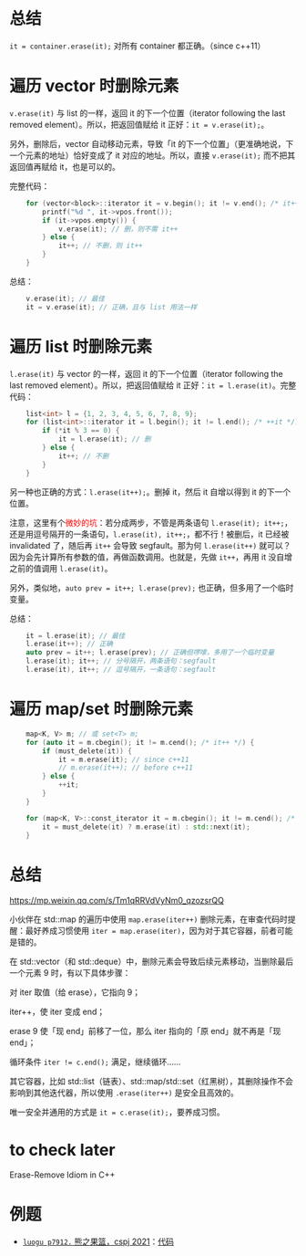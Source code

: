 # 总结

`it = container.erase(it);` 对所有 container 都正确。（since c++11）

# 遍历 vector 时删除元素

`v.erase(it)` 与 list 的一样，返回 it 的下一个位置（iterator following the last removed element）。所以，把返回值赋给 it 正好：`it = v.erase(it);`。

另外，删除后，vector 自动移动元素，导致「it 的下一个位置」（更准确地说，下一个元素的地址）恰好变成了 it 对应的地址。所以，直接 `v.erase(it);` 而不把其返回值再赋给 it，也是可以的。

完整代码：

```cpp
    for (vector<block>::iterator it = v.begin(); it != v.end(); /* it++ */) {
        printf("%d ", it->vpos.front());
        if (it->vpos.empty()) {
            v.erase(it); // 删，则不需 it++
        } else {
            it++; // 不删，则 it++
        }
    }
```

总结：
```cpp
    v.erase(it); // 最佳
    it = v.erase(it); // 正确，且与 list 用法一样
```

# 遍历 list 时删除元素

`l.erase(it)` 与 vector 的一样，返回 it 的下一个位置（iterator following the last removed element）。所以，把返回值赋给 it 正好：`it = l.erase(it)`。完整代码：

```cpp
    list<int> l = {1, 2, 3, 4, 5, 6, 7, 8, 9};
    for (list<int>::iterator it = l.begin(); it != l.end(); /* ++it */) {
        if (*it % 3 == 0) {
            it = l.erase(it); // 删
        } else {
            it++; // 不删
        }
    }
```

另一种也正确的方式：`l.erase(it++);`。删掉 it，然后 it 自增以得到 it 的下一个位置。

注意，这里有个<font color="red">微妙的坑</font>：若分成两步，不管是两条语句 `l.erase(it); it++;`，还是用逗号隔开的一条语句，`l.erase(it), it++;`，都不行！被删后，it 已经被 invalidated 了，随后再 `it++` 会导致 segfault。那为何 `l.erase(it++)` 就可以？因为会先计算所有参数的值，再做函数调用。也就是，先做 `it++`，再用 it 没自增之前的值调用 `l.erase(it)`。

另外，类似地，`auto prev = it++; l.erase(prev);` 也正确，但多用了一个临时变量。

总结：
```cpp
    it = l.erase(it); // 最佳
    l.erase(it++); // 正确
    auto prev = it++; l.erase(prev); // 正确但啰嗦，多用了一个临时变量
    l.erase(it); it++; // 分号隔开，两条语句：segfault
    l.erase(it), it++; // 逗号隔开，一条语句：segfault
```

# 遍历 map/set 时删除元素

```cpp
    map<K, V> m; // 或 set<T> m;
    for (auto it = m.cbegin(); it != m.cend(); /* it++ */) {
        if (must_delete(it)) {
            it = m.erase(it); // since c++11
            // m.erase(it++); // before c++11
        } else {
            ++it;
        }
    }

    for (map<K, V>::const_iterator it = m.cbegin(); it != m.cend(); /* it++ */) {
        it = must_delete(it) ? m.erase(it) : std::next(it);
    }
```

# 总结

https://mp.weixin.qq.com/s/Tm1qRRVdVyNm0_qzozsrQQ

小伙伴在 std::map 的遍历中使用 `map.erase(iter++)` 删除元素，在审查代码时提醒：最好养成习惯使用 `iter = map.erase(iter)`，因为对于其它容器，前者可能是错的。

在 std::vector（和 std::deque）中，删除元素会导致后续元素移动，当删除最后一个元素 9 时，有以下具体步骤：

对 iter 取值（给 erase），它指向 9；

iter++，使 iter 变成 end；

erase 9 使「现 end」前移了一位，那么 iter 指向的「原 end」就不再是「现 end」；

循环条件 `iter != c.end();` 满足，继续循环……

其它容器，比如 std::list（链表）、std::map/std::set（红黑树），其删除操作不会影响到其他迭代器，所以使用 `.erase(iter++)` 是安全且高效的。

唯一安全并通用的方式是 `it = c.erase(it);`，要养成习惯。

# to check later

Erase-Remove Idiom in C++

# 例题

- [`luogu p7912.` 熊之果篮，cspj 2021](https://www.luogu.com.cn/problem/P7912)：[代码](code/luogu-p7912-bears-basket.cpp)